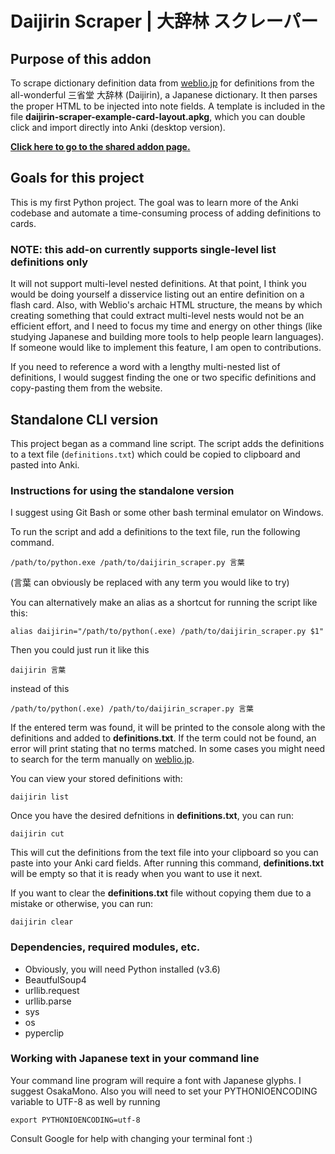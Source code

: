 # Daijirin Scraper | 大辞林 スクレーパー
## Purpose of this addon
To scrape dictionary definition data from [weblio.jp](http://www.weblio.jp/) for definitions from the all-wonderful 三省堂 大辞林 (Daijirin), a Japanese dictionary. It then parses the proper HTML to be injected into note fields. A template is included in the file **daijirin-scraper-example-card-layout.apkg**, which you can double click and import directly into Anki (desktop version).

[**Click here to go to the shared addon page.**](https://ankiweb.net/shared/info/311119199)

## Goals for this project
This is my first Python project. The goal was to learn more of the Anki codebase and automate a time-consuming process of adding definitions to cards.

### NOTE: this add-on currently supports single-level list definitions only
It will not support multi-level nested definitions. At that point, I think you would be doing yourself a disservice listing out an entire definition on a flash card. Also, with Weblio's archaic HTML structure, the means by which creating something that could extract multi-level nests would not be an efficient effort, and I need to focus my time and energy on other things (like studying Japanese and building more tools to help people learn languages). If someone would like to implement this feature, I am open to contributions.

If you need to reference a word with a lengthy multi-nested list of definitions, I would suggest finding the one or two specific definitions and copy-pasting them from the website.

## Standalone CLI version

This project began as a command line script. The script adds the definitions to a text file (`definitions.txt`) which could be copied to clipboard and pasted into Anki.

### Instructions for using the standalone version

I suggest using Git Bash or some other bash terminal emulator on Windows.
 
To run the script and add a definitions to the text file, run the following command.

```
/path/to/python.exe /path/to/daijirin_scraper.py 言葉
```
(言葉 can obviously be replaced with any term you would like to try)

You can alternatively make an alias as a shortcut for running the script like this:
```
alias daijirin="/path/to/python(.exe) /path/to/daijirin_scraper.py $1" 
```

Then you could just run it like this
```
daijirin 言葉
```
instead of this
```
/path/to/python(.exe) /path/to/daijirin_scraper.py 言葉
```

If the entered term was found, it will be printed to the console along with the definitions and added to **definitions.txt**. If the term could not be found, an error will print stating that no terms matched. In some cases you might need to search for the term manually on [weblio.jp](http://www.weblio.jp/).

You can view your stored definitions with:
```
daijirin list
```

Once you have the desired defnitions in **definitions.txt**, you can run:
```
daijirin cut
```

This will cut the definitions from the text file into your clipboard so you can paste into your Anki card fields. After running this command, **definitions.txt** will be empty so that it is ready when you want to use it next.

If you want to clear the **definitions.txt** file without copying them due to a mistake or otherwise, you can run:
```
daijirin clear
```

### Dependencies, required modules, etc.
* Obviously, you will need Python installed (v3.6)
* BeautfulSoup4
* urllib.request
* urllib.parse
* sys
* os
* pyperclip

### Working with Japanese text in your command line
Your command line program will require a font with Japanese glyphs. I suggest OsakaMono.
Also you will need to set your PYTHONIOENCODING variable to UTF-8 as well by running
```
export PYTHONIOENCODING=utf-8
``` 
Consult Google for help with changing your terminal font :)
